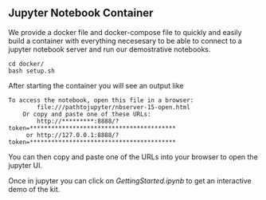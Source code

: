 ## Jupyter Notebook Container
We provide a docker file and docker-compose file to quickly and easily build a container with everything necesesary to be able to connect to a jupyter notebook server and run our demostrative notebooks.

```
cd docker/
bash setup.sh
```

After starting the container you will see an output like

```
To access the notebook, open this file in a browser:
        file:///pathtojupyter/nbserver-15-open.html
    Or copy and paste one of these URLs:
        http://*********:8888/?token=*****************************************
     or http://127.0.0.1:8888/?token=*****************************************
```

You can then copy and paste one of the URLs into your browser to open the jupyter UI.

Once in jupyter you can click on *GettingStarted.ipynb* to get an interactive demo of the kit.
